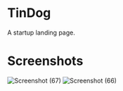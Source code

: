 # TinDog
A startup landing page.
# Screenshots
![Screenshot (67)](https://user-images.githubusercontent.com/53148611/177539460-52391a0a-f1fb-4818-b4b8-4de274aa2cce.png)
![Screenshot (66)](https://user-images.githubusercontent.com/53148611/177539475-0d7c39bc-3b62-4862-b01a-55e5884045e3.png)
